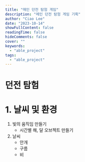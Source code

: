 ```yaml
---
title: "매인 던전 탐험 게임"
description: "메인 던전 탐험 게임 기획"
author: "Ciao Lee"
date: "2023-10-14"
showFullContent: false
readingTime: false
hideComments: false
cover: ""
keywords:
  - "able_project"
tags:
  - "able_project"
---
```


# 던전 탐험

# 1. 날씨 및 환경

1. 빛의 움직임 만들기
    * 시간별 해, 달 오브젝트 만들기
2. 날씨
    * 안개
    * 구름
    * 비


